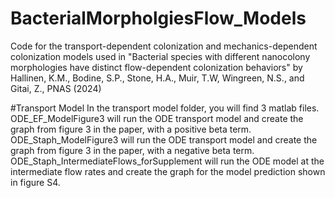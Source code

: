 # BacterialMorpholgiesFlow_Models
Code for the transport-dependent colonization and mechanics-dependent colonization models used in "Bacterial species with different nanocolony morphologies have distinct flow-dependent colonization behaviors" by Hallinen, K.M., Bodine, S.P., Stone, H.A., Muir, T.W, Wingreen, N.S., and Gitai, Z., PNAS (2024)

#Transport Model
In the transport model folder, you will find 3 matlab files. ODE_EF_ModelFigure3 will run the ODE transport model and create the graph from figure 3 in the paper, with a positive beta term. ODE_Staph_ModelFigure3 will run the ODE transport model and create the graph from figure 3 in the paper, with a negative beta term. ODE_Staph_IntermediateFlows_forSupplement will run the ODE model at the intermediate flow rates and create the graph for the model prediction shown in figure S4. 

